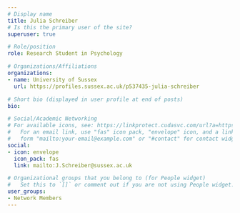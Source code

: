 ```yaml
---
# Display name
title: Julia Schreiber
# Is this the primary user of the site?
superuser: true

# Role/position
role: Research Student in Psychology

# Organizations/Affiliations
organizations:
- name: University of Sussex
  url: https://profiles.sussex.ac.uk/p537435-julia-schreiber

# Short bio (displayed in user profile at end of posts)
bio: 

# Social/Academic Networking
# For available icons, see: https://linkprotect.cudasvc.com/url?a=https%3a%2f%2fsourcethemes.com%2facademic%2fdocs%2fpage-builder%2f%23icons&c=E,1,03Q55I8O6D-V-MsaI5i3Th7UvGHpRVj6l4dANOBXiQaBRckWF-Uxi40d1B8mh5T88rS8FWL6R2UVO5-e4mDAmzVU5C2FJcU0kEkb6Qi2tyc,&typo=1
#   For an email link, use "fas" icon pack, "envelope" icon, and a link in the
#   form "mailto:your-email@example.com" or "#contact" for contact widget.
social:
- icon: envelope
  icon_pack: fas
  link: mailto:J.Schreiber@sussex.ac.uk

# Organizational groups that you belong to (for People widget)
#   Set this to `[]` or comment out if you are not using People widget.
user_groups:
- Network Members
---
```


